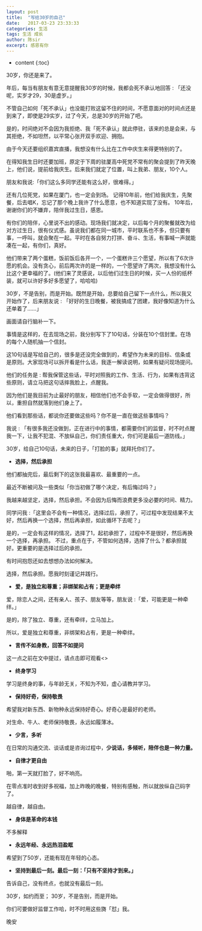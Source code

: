 ```yaml
---
layout: post
title:  "写给30岁的自己"
date:   2017-03-23 23:33:33
categories: 生活
tags: 生活 成长
author: 陈sir
excerpt: 感恩有你
---
```

* content
{:toc}

30岁，你还是来了。

年后，每当有朋友有意无意提醒我30岁的时候，我都会死不承认地回答 : 「还没呢，实岁才29，30是虚岁。」

不管自己如何「死不承认」也没能打败这留不住的时间，不愿意面对的时间点还是到来了，即使是29实岁，过了今天，总是30岁的开始了吧。

是的，时间绝对不会因为我拒绝、我「死不承认」就此停驻，该来的总是会来，与其拒绝，不如坦然，以平常心张开双手欢迎、拥抱。

由于今天还要组织嘉宾直播，我想没有什么比在工作中庆生来得更特别的了。

在得知我生日时还要加班，原定于下周的驻厦高中死党不常有的聚会提到了昨天晚上，他们说，提前给我庆生。后来我们就定了位置，叫上我弟、朋友，10个人。

朋友和我说:「你们这么多同学还能有这么好，很难得。」

还有几位死党，如果在厦门，也一定会到场。
记得10年前，他们给我庆生，先聚餐，后去唱K，忘记了那个晚上我许了什么愿意，也不知道实现了没有。
10年后，谢谢你们的不嫌弃，陪伴我过生日，感恩。

有你们的陪伴，心里说不出的感动。现场我们就决定，以后每个月的聚餐就改为给对方过生日，很有仪式感。虽说我们都在同一城市，平时联系也不多，但只要有事，一呼叫，就会聚在一起。平时在各自努力打拼、奋斗、生活，有事喊一声就能凑在一起，有你们，真好。

他们带来了两个蛋糕，饭前饭后各开一个，一个蛋糕许三个愿望，所以有了6次许愿的机会。没有贪心，前后两次许的是一样的，一个愿望许了两次，我想没有什么比这个更幸福的了。(他们来了灵感说，以后他们过生日的时候，买一人份的纸杯装，就可以许好多好多愿望了，哈哈哈)

30岁，不是告别，而是开始。既然是开始，总要给自己留下一点什么，所以我又开始作了，后来朋友说 : 「好好的生日晚餐，被我搞成了团建，我好像知道为什么还单着了……」

画面请自行脑补一下。

事情是这样的，在去现场之前，我分别写下了10句话，分装在10个信封里。在场的每个人随机抽一个信封。

这10句话是写给自己的，很多是还没完全做到的，希望作为未来的目标、信条或是原则。大家现场可以拆开看是什么话，我逐一解读说明，如果有疑问现场提问。

他们的任务是 : 帮我保管这些话，平时对照我的工作、生活、行为，如果有违背这些原则，请立马把这句话摔我脸上，点醒我。

因为他们是我目前为止最好的朋友，相信他们也不会手软，一定会做得很好，所以，重担自然就落到他们身上了。

他们看到那些话，都说你还要做这些吗？你不是一直在做这些事情吗？

我说 : 「有很多我还没做到，正在进行中的事情，都需要你们的监督，时不时点醒我一下，让我不犯混、不放纵自己，你们责任重大，你们可是最后一道防线。」

30岁，给自己10句话，未来的日子，「打脸的事」就拜托你们了。

- **选择，然后承担**

他们都抽完后，最后剩下的这张我最喜欢、最重要的一点。

最近不断被问及一些类似「你当初做了哪个决定，有后悔过吗？」

我越来越坚定，选择，然后承担。不会因为后悔而浪费更多没必要的时间、精力。

同学问我 :「这里会不会有一种情况，选择过后，承担了，可过程中发现结果不太好，然后再换一个选择，然后再承担，如此循环下去呢？」

是的，一定会有这样的情况，选择了1，起初承担了，过程中不是很好，然后再换一个选择，再承担。
不过，重点在于，不管如何选择，选择了什么？都承担就好。更重要的是选择过后的承担。

有时间抱怨还如去想想办法如何解决。

选择，然后承担。愿我时刻谨记并践行。

- **爱，是独立和尊重；非绑架和占有；更是牵绊**

爱，除恋人之间，还有亲人、孩子、朋友等等，朋友说 :「爱，可能更是一种牵绊。」

是的，除了独立、尊重，还有牵绊，立马加上。

所以，爱是独立和尊重，非绑架和占有，更是一种牵绊。

- **言传不如身教，回答不如提问**

这一点之前在文中提过，请点击即可观看<>

- **终身学习**

学习是终身的事，与年龄无关，不知为不知，虚心请教并学习。

- **保持好奇，保持敬畏**

希望我对新东西、新物种永远保持好奇心。好奇心是最好的老师。

对生命、牛人、老师保持敬畏，永远如履薄冰。

- **少言，多听**

在日常的沟通交流、谈话或是咨询过程中，**少说话，多倾听，陪伴也是一种力量。**

- **自律才更自由**

啪，第一天就打脸了，好不响亮。

在零点准时收到好多祝福，加上昨晚的晚餐，特别有感触，所以就放纵自己码字了。

越自律，越自由。

- **身体是革命的本钱**

不多解释

- **永远年经、永远热泪盈眶**

希望到了50岁，还能有现在年轻的心态。

- **坚持到最后一刻。最后一刻：「只有不坚持才到来。」**

告诉自己，没有终点，也就没有最后一刻。

30岁，如约而至；
30岁，不是告别，而是开始。

你们可要做好监督工作哈，时不时用这些旖「怼」我。

晚安




